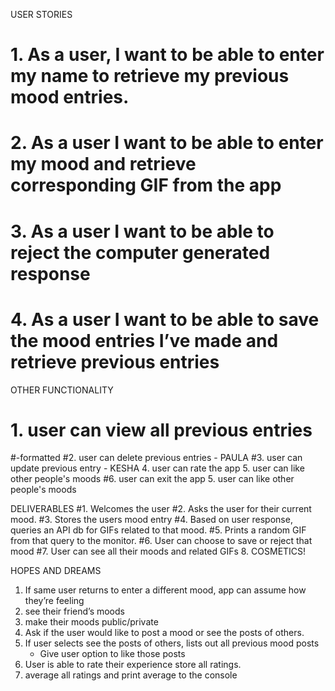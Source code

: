 USER STORIES
# 1.	As a user, I want to be able to enter my name to retrieve my previous mood entries.
# 2.	As a user I want to be able to enter my mood and retrieve corresponding GIF from the app
# 3.	As a user I want to be able to reject the computer generated response
# 4.	As a user I want to be able to save the mood entries I’ve made and retrieve previous entries

OTHER FUNCTIONALITY
# 1. user can view all previous entries
  #-formatted
#2. user can delete previous entries - PAULA
#3. user can update previous entry - KESHA
4. user can rate the app
5. user can like other people's moods
#6. user can exit the app
5. user can like other people's moods 

DELIVERABLES
#1. Welcomes the user
#2. Asks the user for their current mood.
#3. Stores the users mood entry
#4. Based on user response, queries an API db for GIFs related to that mood.
#5. Prints a random GIF from that query to the monitor.
#6. User can choose to save or reject that mood
#7. User can see all their moods and related GIFs
8. COSMETICS!


HOPES AND DREAMS
1. If same user returns to enter a different mood, app can assume how they’re feeling
2. see their friend’s moods
3. make their moods public/private
4.	Ask if the user would like to post a mood or see the posts of others.
5.	If user selects see the posts of others, lists out all previous mood posts
    - Give user option to like those posts
6.	User is able to rate their experience store all ratings.
7.	average all ratings and print average to the console
